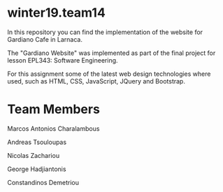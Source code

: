 # winter19.team14

In this repository you can find the implementation of the website for Gardiano Cafe in Larnaca. 

The "Gardiano Website" was implemented as part of the final project for lesson EPL343: Software Engineering.

For this assignment some of the latest web design technologies where used, such as HTML, CSS, JavaScript, JQuery and Bootstrap.

# Team Members
Marcos Antonios Charalambous

Andreas Tsouloupas

Nicolas Zachariou

George Hadjiantonis 

Constandinos Demetriou
